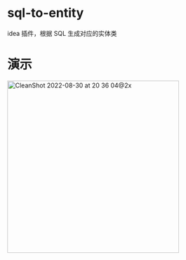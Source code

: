 # sql-to-entity
idea 插件，根据 SQL 生成对应的实体类

# 演示
<img width="391" alt="CleanShot 2022-08-30 at 20 36 04@2x" src="https://user-images.githubusercontent.com/17957457/187438131-40994d53-5e30-4404-8a04-8e4644eaf5bc.png">

